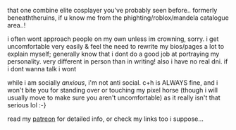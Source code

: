 that one combine elite cosplayer you've probably seen before.. formerly beneaththeruins, if u know me from the phighting/roblox/mandela catalogue area..!

i often wont approach people on my own unless im crowning, sorry. i get uncomfortable very easily & feel the need to rewrite my bios/pages a lot to explain myself; generally know that i dont do a good job at portraying my personality. very different in person than in writing! also i have no real dni. if i dont wanna talk i wont

while i am socially *anxious*, i'm not anti social. c+h is ALWAYS fine, and i won't bite you for standing over or touching my pixel horse (though i will usually move to make sure you aren't uncomfortable) as it really isn't that serious lol :-}

read my [patreon](https://www.patreon.com/c/beneaththeruins/about)
 for detailed info, or check my links too i suppose...

